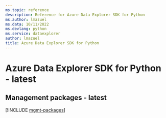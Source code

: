 ```yaml
---
ms.topic: reference
description: Reference for Azure Data Explorer SDK for Python
ms.author: lmazuel
ms.data: 10/11/2022
ms.devlang: python
ms.service: dataexplorer
author: lmazuel
title: Azure Data Explorer SDK for Python
---
```

# Azure Data Explorer SDK for Python - latest

## Management packages - latest
[!INCLUDE [mgmt-packages](data-explorer-mgmt-index.md)]